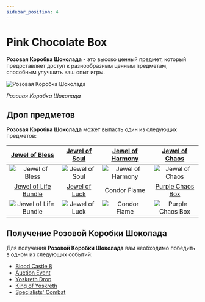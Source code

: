 ```yaml
---
sidebar_position: 4
---
```


# Pink Chocolate Box

**Розовая Коробка Шоколада** - это высоко ценный предмет, который предоставляет доступ к разнообразным ценным предметам, способным улучшить ваш опыт игры.

![Розовая Коробка Шоколада](/img/items/item-bags/pink-chocolate-box.png)

_Розовая Коробка Шоколада_

## Дроп предметов

**Розовая Коробка Шоколада** может выпасть один из следующих предметов:

|   [Jewel of Bless](/items/jewels/regular-jewels/jewel-of-bless)    | [Jewel of Soul](/items/jewels/regular-jewels/jewel-of-soul) | [Jewel of Harmony](/items/jewels/regular-jewels/jewel-of-harmony) | [Jewel of Chaos](/items/jewels/regular-jewels/jewel-of-chaos)  |
| :----------------------------------------------------------------: | :---------------------------------------------------------: | :---------------------------------------------------------------: | :------------------------------------------------------------: |
|           ![Jewel of Bless](/img/items/jewels/bless.png)           |        ![Jewel of Soul](/img/items/jewels/soul.png)         |        ![Jewel of Harmony](/img/items/jewels/harmony.png)         |         ![Jewel of Chaos](/img/items/jewels/chaos.png)         |
| [Jewel of Life Bundle](/items/jewels/regular-jewels/jewel-of-life) | [Jewel of Luck](/items/jewels/superb-jewels/jewel-of-luck)  |                           Condor Flame                            |   [Purple Chaos Box](/items/item-bags/misc/purple-chaos-box)   |
|       ![Jewel of Life Bundle](/img/items/jewels/life-10.png)       |    ![Jewel of Luck](/img/items/jewels/custom-green.png)     |        ![Condor Flame](/img/items/others/condor-flame.png)        | ![Purple Chaos Box](/img/items/item-bags/purple-chaos-box.png) |

## Получение Розовой Коробки Шоколада

Для получения **Розовой Коробки Шоколада** вам необходимо победить в одном из следующих событий:

- [Blood Castle 8](/events/blood-castle)
- [Auction Event](/events/others/auction)
- [Yoskreth Drop](/events/others/yoskreth-drop)
- [King of Yoskreth](/events/combat-events/king-of-yoskreth)
- [Specialists' Combat](/events/combat-events/specialists-combat)
